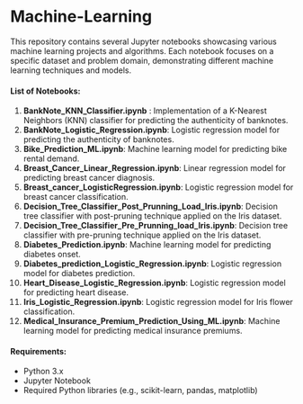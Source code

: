# Machine-Learning

This repository contains several Jupyter notebooks showcasing various machine learning projects and algorithms. Each notebook focuses on a specific dataset and problem domain, demonstrating different machine learning techniques and models.

#### List of Notebooks:
1. **BankNote_KNN_Classifier.ipynb** : Implementation of a K-Nearest Neighbors (KNN) classifier for predicting the authenticity of banknotes.
2. **BankNote_Logistic_Regression.ipynb**: Logistic regression model for predicting the authenticity of banknotes.
3. **Bike_Prediction_ML.ipynb**: Machine learning model for predicting bike rental demand.
4. **Breast_Cancer_Linear_Regression.ipynb**: Linear regression model for predicting breast cancer diagnosis.
5. **Breast_cancer_LogisticRegression.ipynb**: Logistic regression model for breast cancer classification.
6. **Decision_Tree_Classifier_Post_Prunning_Load_Iris.ipynb**: Decision tree classifier with post-pruning technique applied on the Iris dataset.
7. **Decision_Tree_Classifier_Pre_Prunning_load_Iris.ipynb**: Decision tree classifier with pre-pruning technique applied on the Iris dataset.
8. **Diabetes_Prediction.ipynb**: Machine learning model for predicting diabetes onset.
9. **Diabetes_prediction_Logistic_Regression.ipynb**: Logistic regression model for diabetes prediction.
10. **Heart_Disease_Logistic_Regression.ipynb**: Logistic regression model for predicting heart disease.
11. **Iris_Logistic_Regression.ipynb**: Logistic regression model for Iris flower classification.
12. **Medical_Insurance_Premium_Prediction_Using_ML.ipynb**: Machine learning model for predicting medical insurance premiums.


#### Requirements:
- Python 3.x
- Jupyter Notebook
- Required Python libraries (e.g., scikit-learn, pandas, matplotlib)
